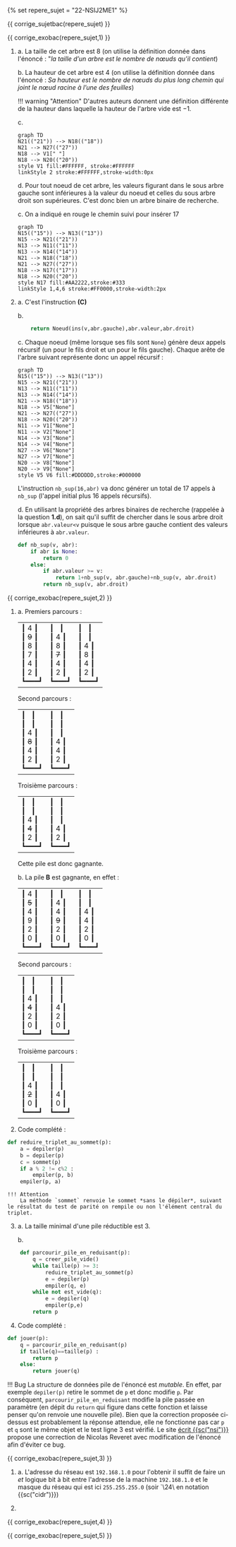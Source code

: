 {% set repere_sujet = "22-NSIJ2ME1" %}

{{ corrige_sujetbac(repere_sujet) }}


{{ corrige_exobac(repere_sujet,1) }}

1.  a. La taille de cet arbre est 8 (on utilise la définition donnée dans l'énoncé : "*la taille d’un arbre est le nombre de nœuds qu’il contient*)
    
    b.  La hauteur de cet arbre est 4 (on utilise la définition  donnée dans l'énoncé : *Sa hauteur est le nombre de nœuds du plus long chemin qui joint le nœud racine à l’une des feuilles*)
    
    !!! warning "Attention"
        D'autres auteurs donnent une définition différente de la hauteur dans laquelle la hauteur de l'arbre vide est $-1$.

    c.
    ```mermaid
    graph TD
    N21(("21")) --> N18(("18"))
    N21 --> N27(("27"))
    N18 --> V1[" "]
    N18 --> N20(("20"))
    style V1 fill:#FFFFFF, stroke:#FFFFFF
    linkStyle 2 stroke:#FFFFFF,stroke-width:0px
    ```

    d. Pour tout noeud de cet arbre, les valeurs figurant dans le sous arbre gauche sont inférieures à la valeur du noeud et celles du sous arbre droit son supérieures. C'est donc bien un arbre binaire de recherche.

    c. On a indiqué en rouge le chemin suivi pour insérer 17
    ```mermaid
    graph TD
    N15(("15")) --> N13(("13"))
    N15 --> N21(("21"))
    N13 --> N11(("11"))
    N13 --> N14(("14"))
    N21 --> N18(("18"))
    N21 --> N27(("27"))
    N18 --> N17(("17"))
    N18 --> N20(("20"))
    style N17 fill:#AA2222,stroke:#333
    linkStyle 1,4,6 stroke:#FF0000,stroke-width:2px
    ```

2.  a. C'est l'instruction **(C)** 

    b.  
    ```python
        return Noeud(ins(v,abr.gauche),abr.valeur,abr.droit)
    ```

    c. Chaque noeud (même lorsque ses fils sont `None`) génère deux appels récursif (un pour le fils droit et un pour le fils gauche). Chaque arête de l'arbre suivant représente donc un appel récursif :
    ```mermaid
    graph TD
    N15(("15")) --> N13(("13"))
    N15 --> N21(("21"))
    N13 --> N11(("11"))
    N13 --> N14(("14"))
    N21 --> N18(("18"))
    N18 --> V5["None"]
    N21 --> N27(("27"))
    N18 --> N20(("20"))
    N11 --> V1["None"]
    N11 --> V2["None"]
    N14 --> V3["None"]
    N14 --> V4["None"]
    N27 --> V6["None"]
    N27 --> V7["None"]
    N20 --> V8["None"]
    N20 --> V9["None"]
    style V5 V6 fill:#DDDDDD,stroke:#000000
    ```
    L'instruction `nb_sup(16,abr)` va donc générer un total de 17 appels à `nb_sup` (l'appel initial plus 16 appels récursifs).

    d. En utilisant la propriété des arbres binaires de recherche (rappelée à la question **1.d**), on sait qu'il suffit de chercher dans le sous arbre droit lorsque `abr.valeur<v`  puisque le sous arbre gauche contient des valeurs inférieures à `abr.valeur`.

    ```python
    def nb_sup(v, abr):
        if abr is None:
            return 0
        else:
            if abr.valeur >= v:
                return 1+nb_sup(v, abr.gauche)+nb_sup(v, abr.droit)
            return nb_sup(v, abr.droit)
    ```


{{ corrige_exobac(repere_sujet,2) }}

1.  a.
    Premiers parcours :
    <table><tr>
    <td>
    <div class="box">
    &#9475; <span class="rouge">4</span> &#9475;<br>
    &#9475; <span class="rouge"><del>9</del></span> &#9475;<br>
    &#9475; <span class="rouge">8</span> &#9475;<br>
    &#9475; 7 &#9475;<br>
    &#9475; 4 &#9475;<br>
    &#9475; 2 &#9475;<br>
    &#9495;&#9473;&#9473;&#9473;&#9499;
    </div>
    </td>
    <td>
    <div class="box">
    &#9475;   &nbsp; &#9475;<br>
    &#9475; 4 &#9475;<br>
    &#9475; <span class="rouge">8</span> &#9475;<br>
    &#9475; <span class="rouge"><del>7</del></span> &#9475;<br>
    &#9475; <span class="rouge">4</span> &#9475;<br>
    &#9475; 2 &#9475;<br>
    &#9495;&#9473;&#9473;&#9473;&#9499;
    </div>
    </td>
    <td>
    <div class="box">
    &#9475;   &nbsp; &#9475;<br>
    &#9475;   &nbsp; &#9475;<br>
    &#9475; 4 &#9475;<br>
    &#9475; 8 &#9475;<br>
    &#9475; 4 &#9475;<br>
    &#9475; 2 &#9475;<br>
    &#9495;&#9473;&#9473;&#9473;&#9499;
    </div>
    </td>
    </tr></table>
    Second parcours :
    <table><tr>
    <td>
    <div class="box">
    &#9475;   &nbsp; &#9475;<br>
    &#9475;   &nbsp; &#9475;<br>
    &#9475; <span class="rouge">4</span> &#9475;<br>
    &#9475; <span class="rouge"><del>8</del></span> &#9475;<br>
    &#9475; <span class="rouge">4</span> &#9475;<br>
    &#9475; 2 &#9475;<br>
    &#9495;&#9473;&#9473;&#9473;&#9499;
    </div>
    </td>
    <td>
    <div class="box">
    &#9475;   &nbsp; &#9475;<br>
    &#9475;   &nbsp; &#9475;<br>
    &#9475;   &nbsp; &#9475;<br>
    &#9475; 4 &#9475;<br>
    &#9475; 4 &#9475;<br>
    &#9475; 2 &#9475;<br>
    &#9495;&#9473;&#9473;&#9473;&#9499;
    </div>
    </td>
    </tr></table>
    Troisième parcours :
    <table><tr>
    <td>
    <div class="box">
    &#9475;   &nbsp; &#9475;<br>
    &#9475;   &nbsp; &#9475;<br>
    &#9475; <span class="rouge">4</span> &#9475;<br>
    &#9475; <span class="rouge"><del>4</del></span> &#9475;<br>
    &#9475; <span class="rouge">2</span> &#9475;<br>
    &#9495;&#9473;&#9473;&#9473;&#9499;
    </div>
    </td>
    <td>
    <div class="box">
    &#9475;   &nbsp; &#9475;<br>
    &#9475;   &nbsp; &#9475;<br>
    &#9475;   &nbsp; &#9475;<br>
    &#9475; 4 &#9475;<br>
    &#9475; 2 &#9475;<br>
    &#9495;&#9473;&#9473;&#9473;&#9499;
    </div>
    </td>
    </tr></table>
    Cette pile est donc gagnante.

    b. La pile **B** est gagnante, en effet :
    <table><tr>
    <td>
    <div class="box">
    &#9475; <span class="rouge">4</span> &#9475;<br>
    &#9475; <span class="rouge"><del>5</del></span> &#9475;<br>
    &#9475; <span class="rouge">4</span> &#9475;<br>
    &#9475; 9 &#9475;<br>
    &#9475; 2 &#9475;<br>
    &#9475; 0 &#9475;<br>
    &#9495;&#9473;&#9473;&#9473;&#9499;
    </div>
    </td>
    <td>
    <div class="box">
    &#9475;   &nbsp; &#9475;<br>
    &#9475; 4 &#9475;<br>
    &#9475; <span class="rouge">4</span> &#9475;<br>
    &#9475; <span class="rouge"><del>9</del></span> &#9475;<br>
    &#9475; <span class="rouge">2</span> &#9475;<br>
    &#9475; 0 &#9475;<br>
    &#9495;&#9473;&#9473;&#9473;&#9499;
    </div>
    </td>
    <td>
    <div class="box">
    &#9475;   &nbsp; &#9475;<br>
    &#9475;   &nbsp; &#9475;<br>
    &#9475; 4 &#9475;<br>
    &#9475; 4 &#9475;<br>
    &#9475; 2 &#9475;<br>
    &#9475; 0 &#9475;<br>
    &#9495;&#9473;&#9473;&#9473;&#9499;
    </div>
    </td>
    </tr></table>
    Second parcours :
    <table><tr>
    <td>
    <div class="box">
    &#9475;   &nbsp; &#9475;<br>
    &#9475;   &nbsp; &#9475;<br>
    &#9475; <span class="rouge">4</span> &#9475;<br>
    &#9475; <span class="rouge"><del>4</del></span> &#9475;<br>
    &#9475; <span class="rouge">2</span> &#9475;<br>
    &#9475; 0 &#9475;<br>
    &#9495;&#9473;&#9473;&#9473;&#9499;
    </div>
    </td>
    <td>
    <div class="box">
    &#9475;   &nbsp; &#9475;<br>
    &#9475;   &nbsp; &#9475;<br>
    &#9475;   &nbsp; &#9475;<br>
    &#9475; 4 &#9475;<br>
    &#9475; 2 &#9475;<br>
    &#9475; 0 &#9475;<br>
    &#9495;&#9473;&#9473;&#9473;&#9499;
    </div>
    </td>
    </tr></table>
    Troisième parcours :
    <table><tr>
    <td>
    <div class="box">
    &#9475;   &nbsp; &#9475;<br>
    &#9475;   &nbsp; &#9475;<br>
    &#9475; <span class="rouge">4</span> &#9475;<br>
    &#9475; <span class="rouge"><del>2</del></span> &#9475;<br>
    &#9475; <span class="rouge">0</span> &#9475;<br>
    &#9495;&#9473;&#9473;&#9473;&#9499;
    </div>
    </td>
    <td>
    <div class="box">
    &#9475;   &nbsp; &#9475;<br>
    &#9475;   &nbsp; &#9475;<br>
    &#9475;   &nbsp; &#9475;<br>
    &#9475; 4 &#9475;<br>
    &#9475; 0 &#9475;<br>
    &#9495;&#9473;&#9473;&#9473;&#9499;
    </div>
    </td>
    </tr></table>

2. Code complété :
```python
def reduire_triplet_au_sommet(p):
    a = depiler(p)
    b = depiler(p)
    c = sommet(p)
    if a % 2 != c%2 :
        empiler(p, b)
    empiler(p, a)
```

    !!! Attention
        La méthode `sommet` renvoie le sommet *sans le dépiler*, suivant le résultat du test de parité on rempile ou non l'élément central du triplet.

3.  a. La taille minimal d'une pile réductible est 3.

    b. 
```python
    def parcourir_pile_en_reduisant(p):
        q = creer_pile_vide()
        while taille(p) >= 3:
            reduire_triplet_au_sommet(p)
            e = depiler(p)
            empiler(q, e)
        while not est_vide(q):
            e = depiler(q)
            empiler(p,e)
        return p
```

4.  Code complété :

```python linenums="1"
def jouer(p):
    q = parcourir_pile_en_reduisant(p)
    if taille(q)==taille(p) :
        return p
    else:
        return jouer(q)
``` 

!!! Bug
    La structure de données pile de l'énoncé est *mutable*. En effet, par exemple `depiler(p)` retire le sommet de `p` et donc modifie `p`. Par conséquent, `parcourir_pile_en_reduisant` modifie la pile passée en paramètre (en dépit du `return` qui figure dans cette fonction et laisse penser qu'on renvoie une nouvelle pile). Bien que la correction proposée ci-dessus est probablement la réponse attendue, elle ne fonctionne pas car `p` et `q` sont le même objet et le test ligne 3 est vérifié. 
    Le site [écrit {{sc("nsi")}}](https://e-nsi.gitlab.io/ecrit/Struct/22-ME2-ex2/) propose une correction de Nicolas Reveret avec modification de l'énoncé afin d'éviter ce bug.

{{ corrige_exobac(repere_sujet,3) }}

1.  a. L'adresse du réseau est `192.168.1.0` pour l'obtenir il suffit de faire un *et* logique bit à bit entre l'adresse de la machine `192.168.1.0` et le masque du réseau qui est ici `255.255.255.0` (soir `\24\ en notation {{sc("cidr")}})

2.  

{{ corrige_exobac(repere_sujet,4) }}

{{ corrige_exobac(repere_sujet,5) }}
